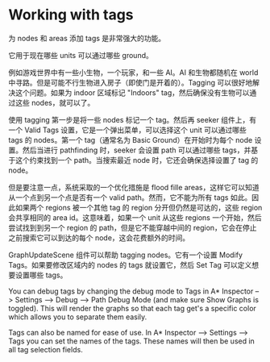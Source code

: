 # Working with tags

为 nodes 和 areas 添加 tags 是非常强大的功能。

它用于现在哪些 units 可以通过哪些 ground。

例如游戏世界中有一些小生物，一个玩家，和一些 AI。AI 和生物都随机在 world 中寻路。但是可能不行生物进入房子（即使门是开着的）。Tagging 可以很好地解决这个问题。如果为 indoor 区域标记 "Indoors" tag，然后确保没有生物可以通过这些 nodes，就可以了。

使用 tagging 第一步是将一些 nodes 标记一个 tag。然后再 seeker 组件上，有一个 Valid Tags 设置，它是一个弹出菜单，可以选择这个 unit 可以通过哪些 tags 的 nodes。第一个 tag（通常名为 Basic Ground）在开始时为每个 node 设置。然后当进行 pathfinding 时，seeker 会设置 path 可以通过哪些 tags，并基于这个约束找到一个 path。当搜索最近 node 时，它还会确保选择设置了 tag 的 node。

但是要注意一点，系统采取的一个优化措施是 flood fille areas，这样它可以知道从一个点到另一个点是否有一个 valid path。然而，它不能为所有 tags 如此。因此如果两个 regions 被一个其他 tag 的 region 分开但仍然是可达的，这些 region 会共享相同的 area id。这意味着，如果一个 unit 从这些 regions 一个开始，然后尝试找到到另一个 region 的 path，但是它不能穿越中间的 region，它会在停止之前搜索它可以到达的每个 node，这会花费额外的时间。

GraphUpdateScene 组件可以帮助 tagging nodes。它有一个设置 Modify Tags。如果要修改区域内的 nodes 的 tags 就设置它，然后 Set Tag 可以定义想要设置哪些 tags。

You can debug tags by changing the debug mode to Tags in A* Inspector –> Settings –> Debug –> Path Debug Mode (and make sure Show Graphs is toggled). This will render the graphs so that each tag get's a specific color which allows you to separate them easily.

Tags can also be named for ease of use. In A* Inspector –> Settings –> Tags you can set the names of the tags. These names will then be used in all tag selection fields.


